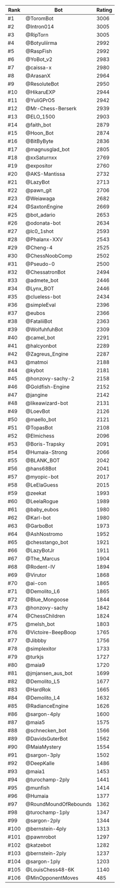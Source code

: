 Rank|Bot|Rating
---|---|---
#1|@ToromBot|3006
#2|@Intron014|3005
#3|@RipTorn|3005
#4|@Botyuliirma|2992
#5|@RaspFish|2992
#6|@YoBot_v2|2983
#7|@caissa-x|2980
#8|@ArasanX|2964
#9|@ResoluteBot|2950
#10|@HikaruEXP|2944
#11|@YuliGPrO5|2942
#12|@Mr-Chess-Berserk|2939
#13|@ELO_1500|2903
#14|@faith_bot|2879
#15|@Hoon_Bot|2874
#16|@BitByByte|2836
#17|@magnusglad_bot|2805
#18|@xxSaturnxx|2769
#19|@expositor|2760
#20|@AKS-Mantissa|2732
#21|@LazyBot|2713
#22|@pawn_git|2706
#23|@Weiawaga|2682
#24|@SaxtonEngine|2669
#25|@bot_adario|2653
#26|@odonata-bot|2634
#27|@lc0_1shot|2593
#28|@Phalanx-XXV|2543
#29|@Cheng-4|2525
#30|@ChessNoobComp|2502
#31|@Pseudo-0|2500
#32|@ChessatronBot|2494
#33|@admete_bot|2446
#34|@Lynx_BOT|2446
#35|@clueless-bot|2434
#36|@simpleEval|2396
#37|@eubos|2366
#38|@FataliiBot|2363
#39|@WolfuhfuhBot|2309
#40|@camel_bot|2291
#41|@halcyonbot|2289
#42|@Zagreus_Engine|2287
#43|@matmoi|2188
#44|@kybot|2181
#45|@honzovy-sachy-2|2158
#46|@Goldfish-Engine|2152
#47|@jangine|2142
#48|@likeawizard-bot|2131
#49|@LoevBot|2126
#50|@maello_bot|2121
#51|@TopasBot|2108
#52|@Elmichess|2096
#53|@Boris-Trapsky|2091
#54|@Humaia-Strong|2066
#55|@BLANK_BOT|2042
#56|@hans68Bot|2041
#57|@myopic-bot|2017
#58|@LeElaGuess|2015
#59|@zeekat|1993
#60|@LeelaRogue|1989
#61|@baby_eubos|1980
#62|@Karl-bot|1980
#63|@GarboBot|1973
#64|@AshNostromo|1952
#65|@chesstango_bot|1921
#66|@LazyBotJr|1911
#67|@The_Marcus|1904
#68|@Rodent-IV|1894
#69|@Virutor|1868
#70|@ai-con|1865
#71|@Demolito_L6|1865
#72|@Blue_Mongoose|1844
#73|@honzovy-sachy|1842
#74|@ChessChildren|1824
#75|@melsh_bot|1803
#76|@Victoire-BeepBoop|1765
#77|@Jibbby|1756
#78|@simplexitor|1733
#79|@turkjs|1727
#80|@maia9|1720
#81|@jmjansen_aus_bot|1699
#82|@Demolito_L5|1677
#83|@HardRok|1665
#84|@Demolito_L4|1632
#85|@RadianceEngine|1626
#86|@sargon-4ply|1600
#87|@maia5|1575
#88|@schnecken_bot|1566
#89|@DavidsGuterBot|1562
#90|@MaiaMystery|1554
#91|@sargon-3ply|1502
#92|@DeepKalle|1486
#93|@maia1|1453
#94|@turochamp-2ply|1441
#95|@munfish|1414
#96|@Humaia|1377
#97|@RoundMoundOfRebounds|1362
#98|@turochamp-1ply|1347
#99|@sargon-2ply|1344
#100|@bernstein-4ply|1313
#101|@pawnrobot|1297
#102|@katzebot|1282
#103|@bernstein-2ply|1237
#104|@sargon-1ply|1203
#105|@LouisChess48-6K|1140
#106|@MinOpponentMoves|485
